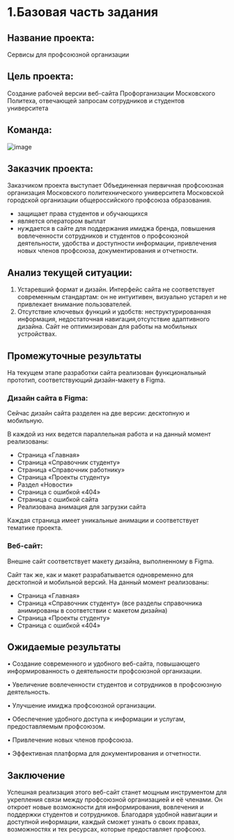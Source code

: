 # 1.Базовая часть задания
## Название проекта: 
Сервисы для профсоюзной организации
##  Цель проекта:
Создание рабочей версии веб-сайта Профорганизации Московского Политеха, отвечающей запросам сотрудников и студентов университета

##  Команда:

![image](https://github.com/user-attachments/assets/a043f888-4e3e-476c-bcc8-c8df7e9d8b15)


## Заказчик проекта:
Заказчиком проекта выступает Объединенная первичная профсоюзная организация Московского политехнического университета Московской городской организации общероссийского профсоюза образования.
- защищает права студентов и обучающихся
- является оператором выплат
- нуждается в сайте для поддержания имиджа бренда, повышения вовлеченности сотрудников и студентов о профсоюзной деятельности, удобства и доступности информации, привлечения новых членов профсоюза, документирования и отчетности.

##  Анализ текущей ситуации:
1. Устаревший формат и дизайн. Интерфейс сайта не соответствует
современным стандартам: он не интуитивен, визуально устарел и не привлекает
внимание пользователей.
2. Отсутствие ключевых функций и удобств: неструктурированная информация, недостаточная навигация,отсутствие адаптивного дизайна. Сайт не оптимизирован для работы на
мобильных устройствах.


## Промежуточные результаты
На текущем этапе разработки сайта реализован функциональный
прототип, соответствующий дизайн-макету в Figma.

### Дизайн сайта в Figma:
Сейчас дизайн сайта разделен на две версии: десктопную и
мобильную.

В каждой из них ведется параллельная работа и на данный момент
реализованы:
* Страница «Главная»
* Страница «Справочник студенту»
* Страница «Справочник работнику»
* Страница «Проекты студенту»
* Раздел «Новости»
* Страница с ошибкой «404»
* Страница с ошибкой сайта
* Реализована анимация для загрузки сайта

Каждая страница имеет уникальные анимации и соответствует
тематике проекта.

### Веб-сайт:
Внешне сайт соответствует макету дизайна, выполненному в Figma.

Сайт так же, как и макет разрабатывается одновременно для десктопной и
мобильной версий. На данный момент реализованы:
* Страница «Главная»
* Страница «Справочник студенту» (все разделы справочника
анимированы в соответствии с макетом дизайна)
* Страница «Проекты студенту»
* Страница с ошибкой «404»
##  Ожидаемые результаты
• Создание современного и удобного веб-сайта, повышающего информированность о деятельности профсоюзной организации.

• Увеличение вовлеченности студентов и сотрудников в профсоюзную деятельность.

• Улучшение имиджа профсоюзной организации.

• Обеспечение удобного доступа к информации и услугам, предоставляемым профсоюзом.

• Привлечение новых членов профсоюза.

• Эффективная платформа для документирования и отчетности.

## Заключение
Успешная реализация этого веб-сайт станет мощным инструментом для укрепления связи между профсоюзной организацией и её членами. Он откроет новые возможности для информирования, вовлечения и поддержки студентов и сотрудников. Благодаря удобной навигации и доступной информации, каждый сможет узнать о своих правах, возможностях и тех ресурсах, которые предоставляет профсоюз.

